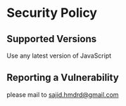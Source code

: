 # Security Policy

## Supported Versions

Use any latest version of JavaScript

## Reporting a Vulnerability

please mail to sajid.hmdrd@gmail.com
